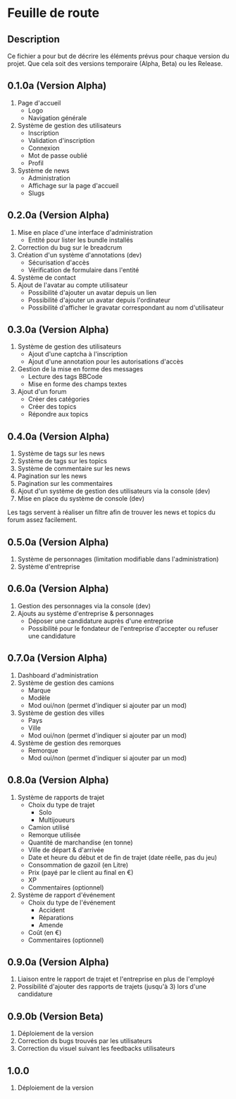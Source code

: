 # Feuille de route

## Description

Ce fichier a pour but de décrire les éléments prévus pour chaque version du projet.
Que cela soit des versions temporaire (Alpha, Beta) ou les Release.

## 0.1.0a (Version Alpha)

1. Page d'accueil
    * Logo
    * Navigation générale
2. Système de gestion des utilisateurs
    * Inscription
    * Validation d'inscription
    * Connexion
    * Mot de passe oublié
    * Profil
3. Système de news
    * Administration
    * Affichage sur la page d'accueil
    * Slugs
    
## 0.2.0a (Version Alpha)
1. Mise en place d'une interface d'administration
    * Entité pour lister les bundle installés
2. Correction du bug sur le breadcrum
3. Création d'un système d'annotations (dev)
    * Sécurisation d'accès
    * Vérification de formulaire dans l'entité
4. Système de contact
5. Ajout de l'avatar au compte utilisateur
    * Possibilité d'ajouter un avatar depuis un lien
    * Possibilité d'ajouter un avatar depuis l'ordinateur
    * Possibilité d'afficher le gravatar correspondant au nom d'utilisateur

## 0.3.0a (Version Alpha)
1. Système de gestion des utilisateurs
    * Ajout d'une captcha à l'inscription
    * Ajout d'une annotation pour les autorisations d'accès
3. Gestion de la mise en forme des messages
     * Lecture des tags BBCode
     * Mise en forme des champs textes
5. Ajout d'un forum
     * Créer des catégories
     * Créer des topics
     * Répondre aux topics

## 0.4.0a (Version Alpha)
1. Système de tags sur les news
2. Système de tags sur les topics
3. Système de commentaire sur les news
4. Pagination sur les news
5. Pagination sur les commentaires
6. Ajout d'un système de gestion des utilisateurs via la console (dev)
7. Mise en place du système de console (dev)

Les tags servent à réaliser un filtre afin de trouver
les news et topics du forum assez facilement.

## 0.5.0a (Version Alpha)
1. Système de personnages (limitation modifiable dans l'administration)
2. Système d'entreprise

## 0.6.0a (Version Alpha)
1. Gestion des personnages via la console (dev)
2. Ajouts au système d'entreprise & personnages
    * Déposer une candidature auprès d'une entreprise
    * Possibilité pour le fondateur de l'entreprise d'accepter ou refuser une candidature

## 0.7.0a (Version Alpha)
1. Dashboard d'administration
2. Système de gestion des camions
    * Marque
    * Modèle
    * Mod oui/non (permet d'indiquer si ajouter par un mod)
3. Système de gestion des villes
    * Pays
    * Ville
    * Mod oui/non (permet d'indiquer si ajouter par un mod)
4. Système de gestion des remorques
    * Remorque
    * Mod oui/non (permet d'indiquer si ajouter par un mod)

## 0.8.0a (Version Alpha)
1. Système de rapports de trajet
    * Choix du type de trajet
        * Solo
        * Multijoueurs
    * Camion utilisé
    * Remorque utilisée
    * Quantité de marchandise (en tonne)
    * Ville de départ & d'arrivée
    * Date et heure du début et de fin de trajet (date réelle, pas du jeu)
    * Consommation de gazoil (en Litre)
    * Prix (payé par le client au final en  €)
    * XP
    * Commentaires (optionnel)
2. Système de rapport d'événement
    * Choix du type de l'événement
        * Accident
        * Réparations
        * Amende
    * Coût (en €)
    * Commentaires (optionnel)

## 0.9.0a (Version Alpha)
1. Liaison entre le rapport de trajet et l'entreprise en plus de l'employé
2. Possibilité d'ajouter des rapports de trajets (jusqu'à 3)
lors d'une candidature

## 0.9.0b (Version Beta)
1. Déploiement de la version
2. Correction ds bugs trouvés par les utilisateurs
3. Correction du visuel suivant les feedbacks utilisateurs

## 1.0.0
1. Déploiement de la version
